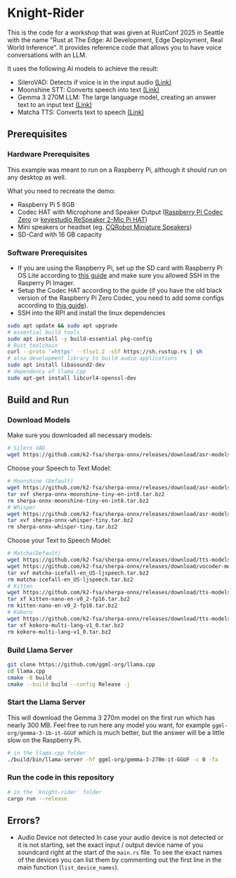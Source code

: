 # Knight-Rider

This is the code for a workshop that was given at RustConf 2025 in Seattle with the name "Rust at The Edge: AI Development, Edge Deployment, Real World Inference".
It provides reference code that allows you to have voice conversations with an LLM.

It uses the following AI models to achieve the result:

- SileroVAD: Detects if voice is in the input audio [(Link)](https://github.com/Sahl-AI/silero-vad)
- Moonshine STT: Converts speech into text [(Link)](https://github.com/moonshine-ai/moonshine)
- Gemma 3 270M LLM: The large language model, creating an answer text to an input text [(Link)](https://huggingface.co/google/gemma-3-270m)
- Matcha TTS: Converts text to speech [(Link)](https://github.com/ulutsoftlls/matchaTTS)

## Prerequisites

### Hardware Prerequisites

This example was meant to run on a Raspberry Pi, although it should run on any desktop as well.

What you need to recreate the demo:

- Raspberry Pi 5 8GB
- Codec HAT with Microphone and Speaker Output ([Raspberry Pi Codec Zero](https://www.raspberrypi.com/products/codec-zero/) or [keyestudio ReSpeaker 2-Mic Pi HAT](https://www.keyestudio.com/products/keyestudio-5v-respeaker-2-mic-pi-hat-v10-expansion-board-for-raspberry-pi-3b-4b))
- Mini speakers or headset (eg. [CQRobot Miniature Speakers](https://www.cqrobot.com/index.php?route=product/product&product_id=1465))
- SD-Card with 16 GB capacity

### Software Prerequisites

- If you are using the Raspberry Pi, set up the SD card with Raspberry Pi OS Lite according to [this guide](https://www.raspberrypi.com/documentation/computers/getting-started.html) and make sure you allowed SSH in the Rasperry Pi Imager.
- Setup the Codec HAT according to the guide (if you have the old black version of the Raspberry Pi Zero Codec, you need to add some configs according to [this guide](https://www.raspberrypi.com/documentation/accessories/audio.html#hardware-versions)).
- SSH into the RPI and install the linux dependencies
```sh
sudo apt update && sudo apt upgrade
# essential build tools
sudo apt install -y build-essential pkg-config
# Rust toolchain
curl --proto '=https' --tlsv1.2 -sSf https://sh.rustup.rs | sh
# alsa development library to build audio applications
sudo apt install libasound2-dev
# dependency of llama.cpp
sudo apt-get install libcurl4-openssl-dev
```

## Build and Run

### Download Models

Make sure you downloaded all necessary models:

```sh
# Silero VAD
wget https://github.com/k2-fsa/sherpa-onnx/releases/download/asr-models/silero_vad.onnx
```

Choose your Speech to Text Model:

```sh
# Moonshine (Default)
wget https://github.com/k2-fsa/sherpa-onnx/releases/download/asr-models/sherpa-onnx-moonshine-tiny-en-int8.tar.bz2
tar xvf sherpa-onnx-moonshine-tiny-en-int8.tar.bz2
rm sherpa-onnx-moonshine-tiny-en-int8.tar.bz2
# Whisper
wget https://github.com/k2-fsa/sherpa-onnx/releases/download/asr-models/sherpa-onnx-whisper-tiny.tar.bz2
tar xvf sherpa-onnx-whisper-tiny.tar.bz2
rm sherpa-onnx-whisper-tiny.tar.bz2
```

Choose your Text to Speech Model:

```sh
# Matcha(Default)
wget https://github.com/k2-fsa/sherpa-onnx/releases/download/tts-models/matcha-icefall-en_US-ljspeech.tar.bz2
wget https://github.com/k2-fsa/sherpa-onnx/releases/download/vocoder-models/hifigan_v2.onnx
tar xvf matcha-icefall-en_US-ljspeech.tar.bz2
rm matcha-icefall-en_US-ljspeech.tar.bz2
# Kitten
wget https://github.com/k2-fsa/sherpa-onnx/releases/download/tts-models/kitten-nano-en-v0_2-fp16.tar.bz2
tar xf kitten-nano-en-v0_2-fp16.tar.bz2
rm kitten-nano-en-v0_2-fp16.tar.bz2
# Kokoro
wget https://github.com/k2-fsa/sherpa-onnx/releases/download/tts-models/kokoro-multi-lang-v1_0.tar.bz2
tar xf kokoro-multi-lang-v1_0.tar.bz2
rm kokoro-multi-lang-v1_0.tar.bz2
```

### Build Llama Server

```sh
git clone https://github.com/ggml-org/llama.cpp
cd llama.cpp
cmake -B build
cmake --build build --config Release -j
```

### Start the Llama Server

This will download the Gemma 3 270m model on the first run which has nearly 300 MB.
Feel free to run here any model you want, for example `ggml-org/gemma-3-1b-it-GGUF` which is much better, but the answer will be a little slow on the Raspberry Pi.

```sh
# in the llama.cpp folder
./build/bin/llama-server -hf ggml-org/gemma-3-270m-it-GGUF -c 0 -fa
```

### Run the code in this repository

```sh
# in the `knight-rider` folder
cargo run --release
```

## Errors?

- Audio Device not detected
In case your audio device is not detected or it is not starting, set the exact input / output device name of you soundcard right at the start of the `main.rs` file.
To see the exact names of the devices you can list them by commenting out the first line in the main function (`list_device_names`).
